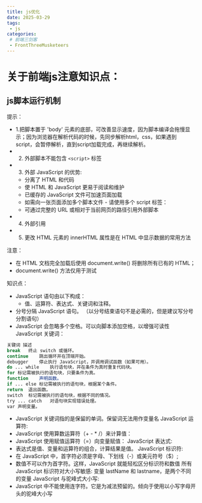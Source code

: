 ```yaml
---
title: js优化
date: 2025-03-29
tags:
 - js
categories:
 # 前端三剑客
 - FrontThreeMusketeers
---
```


# 关于前端js注意知识点：
## js脚本运行机制
提示：
+ 1.把脚本置于 'body' 元素的底部，可改善显示速度，因为脚本编译会拖慢显示；因为浏览器在解析代码的时候，先同步解析html，css，如果遇到script，会暂停解析，直到script加载完成，再继续解析。
+ 2. 外部脚本不能包含 `<script>` 标签
+ 3. 外部 JavaScript 的优势:
  - 分离了 HTML 和代码
  - 使 HTML 和 JavaScript 更易于阅读和维护
  - 已缓存的 JavaScript 文件可加速页面加载
  + 如需向一张页面添加多个脚本文件 - 请使用多个 script 标签：
  + 可通过完整的 URL 或相对于当前网页的路径引用外部脚本
+ 4. 外部引用
+ 5. 更改 HTML 元素的 innerHTML 属性是在 HTML 中显示数据的常用方法

注意：
+ 在 HTML 文档完全加载后使用 document.write() 将删除所有已有的 HTML；
+ document.write() 方法仅用于测试

知识点：
+ JavaScript 语句由以下构成：
  - 值、运算符、表达式、关键词和注释。
+ 分号分隔 JavaScript 语句。 （以分号结束语句不是必需的，但是建议写分号分割语句）
+ JavaScript 会忽略多个空格。可以向脚本添加空格，以增强可读性
JavaScript 关键词：
```bash
关键词	描述
break	终止 switch 或循环。
continue	跳出循环并在顶端开始。
debugger	停止执行 JavaScript，并调用调试函数（如果可用）。
do ... while	执行语句块，并在条件为真时重复代码块。
for	标记需被执行的语句块，只要条件为真。
function	声明函数。
if ... else	标记需被执行的语句块，根据某个条件。
return	退出函数。
switch	标记需被执行的语句块，根据不同的情况。
try ... catch	对语句块实现错误处理。
var	声明变量。
```
+ JavaScript 关键词指的是保留的单词。保留词无法用作变量名
JavaScript 运算符:
+ JavaScript 使用算数运算符（+ - * /）来计算值：
+ JavaScript 使用赋值运算符（=）向变量赋值：
JavaScript 表达式:
+ 表达式是值、变量和运算符的组合，计算结果是值。
JavaScript 标识符:
+ 在 JavaScript 中，首字符必须是字母、下划线（-）或美元符号（$）;
+ 数值不可以作为首字符。这样，JavaScript 就能轻松区分标识符和数值
所有 JavaScript 标识符对大小写敏感: 变量 lastName 和 lastname，是两个不同的变量
JavaScript 与驼峰式大小写:
+ JavaScript 中不能使用连字符。它是为减法预留的。倾向于使用以小写字母开头的驼峰大小写

